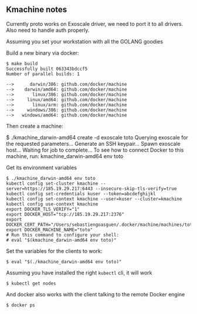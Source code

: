 Kmachine notes
--------------

Currently proto works on Exoscale driver, we need to port it to all drivers.
Also need to handle auth properly.

Assuming you set your workstation with all the GOLANG goodies

Build a new binary via docker:

    $ make build
    Successfully built 063343bdccf5
    Number of parallel builds: 1

    -->      darwin/386: github.com/docker/machine
    -->    darwin/amd64: github.com/docker/machine
    -->       linux/386: github.com/docker/machine
    -->     linux/amd64: github.com/docker/machine
    -->       linux/arm: github.com/docker/machine
    -->     windows/386: github.com/docker/machine
    -->   windows/amd64: github.com/docker/machine

Then create a machine:

$ ./kmachine_darwin-amd64 create -d exoscale toto
Querying exoscale for the requested parameters...
Generate an SSH keypair...
Spawn exoscale host...
Waiting for job to complete...
To see how to connect Docker to this machine, run: kmachine_darwin-amd64 env toto

Get its environment variables

    $ ./kmachine_darwin-amd64 env toto
    kubectl config set-cluster kmachine --server=https://185.19.29.217:6443 --insecure-skip-tls-verify=true
    kubectl config set-credentials kuser --token=abcdefghijkl
    kubectl config set-context kmachine --user=kuser --cluster=kmachine
    kubectl config use-context kmachine
    export DOCKER_TLS_VERIFY="1"
    export DOCKER_HOST="tcp://185.19.29.217:2376"
    export DOCKER_CERT_PATH="/Users/sebastiengoasguen/.docker/machine/machines/toto"
    export DOCKER_MACHINE_NAME="toto"
    # Run this command to configure your shell: 
    # eval "$(kmachine_darwin-amd64 env toto)"

Set the variables for the clients to work:

    $ eval "$(./kmachine_darwin-amd64 env toto)"

Assuming you have installed the right `kubectl` cli, it will work

    $ kubectl get nodes

And docker also works with the client talking to the remote Docker engine

    $ docker ps

